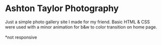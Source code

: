 # Ashton Taylor Photography
Just a simple photo gallery site I made for my friend. Basic HTML & CSS were used with a minor animation for b&w to color transition on home page.
<br>
<br>
*not responsive
